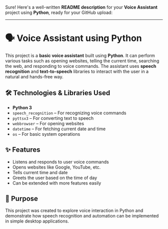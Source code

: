 Sure! Here's a well-written **README description** for your **Voice Assistant** project using **Python**, ready for your GitHub upload:

---

# 🗣️ Voice Assistant using Python

This project is a **basic voice assistant** built using **Python**. It can perform various tasks such as opening websites, telling the current time, searching the web, and responding to voice commands. The assistant uses **speech recognition** and **text-to-speech** libraries to interact with the user in a natural and hands-free way.

## 🛠️ Technologies & Libraries Used
- **Python 3**
- `speech_recognition` – For recognizing voice commands  
- `pyttsx3` – For converting text to speech  
- `webbrowser` – For opening websites  
- `datetime` – For fetching current date and time  
- `os` – For basic system operations  

## ✨ Features
- Listens and responds to user voice commands  
- Opens websites like Google, YouTube, etc.  
- Tells current time and date  
- Greets the user based on the time of day  
- Can be extended with more features easily  

## 🎯 Purpose
This project was created to explore voice interaction in Python and demonstrate how speech recognition and automation can be implemented in simple desktop applications.
